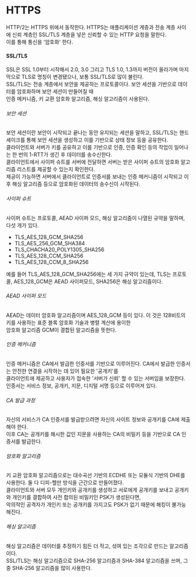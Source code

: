 # HTTPS
HTTP/2는 HTTPS 위에서 동작한다. HTTPS는 애플리케이션 계층과 전송 계층 사이에 신뢰 계층인 SSL/TLS 계층을 넣은 신뢰할 수 있는 HTTP 요청을 말한다.<br/>
이를 통해 통신을 '암호화' 한다.
<br/>
#### SSL/TLS
SSL은 SSL 1.0부터 시작해서 2.0, 3.0 그리고 TLS 1.0, 1.3까지 버전이 올라가며 마지막으로 TLS로 명칭이 변경됐으나, 보통 SSL/TLS로 많이 불린다.<br/>
SSL/TLS는 전송 계층에서 보안을 제공하는 프로토콜이다. 보안 세션을 기반으로 데이터를 암호화하며 보안 세션이 만들어질 때<br/>
인증 메커니즘, 키 교환 암호화 알고리즘, 해싱 알고리즘이 사용된다.

###### 보안 세션
보안 세션이란 보안이 시작되고 끝나는 동안 유지되는 세션을 말하고, SSL/TLS는 핸드셰이크를 통해 보안 세션을 생성하고 이를 기반으로 상태 정보 등을 공유한다.<br/>
클라이언트와 서버가 키를 공유하고 이를 기반으로 인증, 인증 확인 등의 작업이 일어나는 한 번의 1-RTT가 생긴 후 데이터를 송수신한다.<br/>
클라이언트에서 사이퍼 슈트를 서버에 전달하면 서버는 받은 사이퍼 슈트의 암호화 알고리즘 리스트를 제공할 수 있는지 확인한다.<br/>
제공이 가능하면 서버에서 클라이언트로 인증서를 보내는 인증 메커니즘이 시작되고 이후 해싱 알고리즘 등으로 암호화된 데이터의 송수신이 시작된다.<br/>
###### 사이퍼 슈트
사이퍼 슈트는 프로토콜, AEAD 사이퍼 모드, 해싱 알고리즘이 나열된 규약을 말하며, 다섯 개가 있다.
- TLS_AES_128_GCM_SHA256
- TLS_AES_256_GCM_SHA384
- TLS_CHACHA20_POLY1305_SHA256
- TLS_AES_128_CCM_SHA256
- TLS_AES_128_CCM_8_SHA256

예를 들어 TLS_AES_128_GCM_SHA256에는 세 가지 규약이 있는데, TLS는 프로토콜, AES_128_GCM은 AEAD 사이퍼모드, SHA256은 해싱 알고리즘이다.<br/>
###### AEAD 사이퍼 모드
AEAD는 데이터 암호화 알고리즘이며 AES_128_GCM 등이 있다. 이 것은 128비트의 키를 사용하는 표준 블록 암호화 기술과 병렬 계산에 용이한<br/>
암호화 알고리즘 GCM이 결합된 알고리즘을 뜻한다.<br/>
###### 인증 메커니즘
인증 메커니즘은 CA에서 발급한 인증서를 기반으로 이루어진다. CA에서 발급한 인증서는 안전한 연결을 시작하는 데 있어 필요한 '공개키'를<br/>
클라이언트에 제공하고 사용자가 접속한 '서버가 신뢰' 할 수 있는 서버임을 보장한다.<br/>
인증서는 서비스 정보, 공개키, 지문, 디지털 서명 등으로 이루어져 있다.<br/>
###### CA 발급 과정
자신의 서비스가 CA 인증서를 발급받으려면 자신의 사이트 정보와 공개키를 CA에 제출해야 한다.<br/>
이후 CA는 공개키를 해시한 값인 지문을 사용하는 CA의 비밀키 등을 기반으로 CA 인증서를 발급한다.<br/>
###### 암호화 알고리즘
키 교환 암호화 알고리즘으로는 대수곡선 기반의 ECDHE 또는 모듈식 기반의 DHE를 사용한다. 둘 다 디피-헬만 방식을 근간으로 만들어졌다.<br/>
클라이언트와 서버 모두 개인키와 공개키를 생성하고 서로에게 공개키를 보내고 공개키와 개인키를 결합하여 사전 합의된 비밀키인 PSK가 생성된다면,<br/>
악의적인 공격자가 개인키 또는 공개키를 가지고도 PSK가 없기 때문에 해킹이 불가능해진다.<br/>
###### 해싱 알고리즘
해싱 알고리즘은 데이터를 추정하기 힘든 더 작고, 섞여 있는 조각으로 만드는 알고리즘이다.<br/>
SSL/TLS는 해싱 알고리즘으로 SHA-256 알고리즘과 SHA-384 알고리즘을 쓰며, 그중 SHA-256 알고리즘을 많이 사용한다.<br/>
